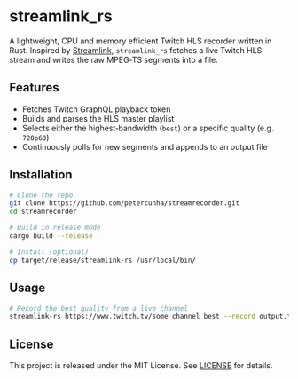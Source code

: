 # streamlink_rs

A lightweight, CPU and memory efficient Twitch HLS recorder written in Rust. Inspired by [Streamlink](https://github.com/streamlink/streamlink), `streamlink_rs` fetches a live Twitch HLS stream and writes the raw MPEG‑TS segments into a file.

## Features

- Fetches Twitch GraphQL playback token
- Builds and parses the HLS master playlist
- Selects either the highest‑bandwidth (`best`) or a specific quality (e.g. `720p60`)
- Continuously polls for new segments and appends to an output file

## Installation

```bash
# Clone the repo
git clone https://github.com/petercunha/streamrecorder.git
cd streamrecorder

# Build in release mode
cargo build --release

# Install (optional)
cp target/release/streamlink-rs /usr/local/bin/
```

## Usage

```bash
# Record the best quality from a live channel
streamlink-rs https://www.twitch.tv/some_channel best --record output.ts
```

## License

This project is released under the MIT License. See [LICENSE](LICENSE) for details.
